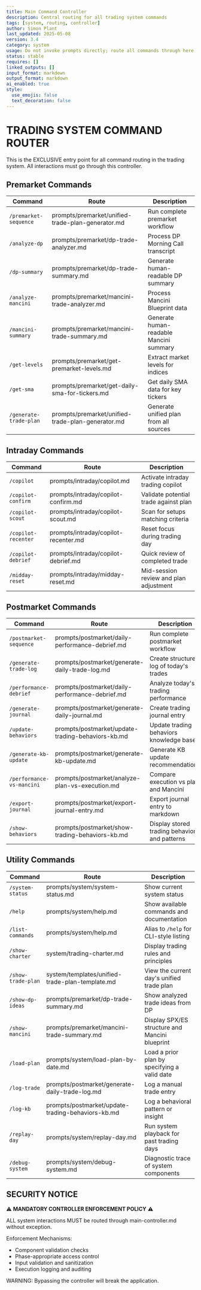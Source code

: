 ```yaml
---
title: Main Command Controller
description: Central routing for all trading system commands
tags: [system, routing, controller]
author: Simon Plant
last_updated: 2025-05-08
version: 3.4
category: system
usage: Do not invoke prompts directly; route all commands through here.
status: stable
requires: []
linked_outputs: []
input_format: markdown
output_format: markdown
ai_enabled: true
style:
  use_emojis: false
  text_decoration: false
---
```


# TRADING SYSTEM COMMAND ROUTER

This is the EXCLUSIVE entry point for all command routing in the trading system. All interactions must go through this controller.

## Premarket Commands

| Command | Route | Description |
|---------|-------|-------------|
| `/premarket-sequence` | prompts/premarket/unified-trade-plan-generator.md | Run complete premarket workflow |
| `/analyze-dp` | prompts/premarket/dp-trade-analyzer.md | Process DP Morning Call transcript |
| `/dp-summary` | prompts/premarket/dp-trade-summary.md | Generate human-readable DP summary |
| `/analyze-mancini` | prompts/premarket/mancini-trade-analyzer.md | Process Mancini Blueprint data |
| `/mancini-summary` | prompts/premarket/mancini-trade-summary.md | Generate human-readable Mancini summary |
| `/get-levels` | prompts/premarket/get-premarket-levels.md | Extract market levels for indices |
| `/get-sma` | prompts/premarket/get-daily-sma-for-tickers.md | Get daily SMA data for key tickers |
| `/generate-trade-plan` | prompts/premarket/unified-trade-plan-generator.md | Generate unified plan from all sources |

## Intraday Commands

| Command | Route | Description |
|---------|-------|-------------|
| `/copilot` | prompts/intraday/copilot.md | Activate intraday trading copilot |
| `/copilot-confirm` | prompts/intraday/copilot-confirm.md | Validate potential trade against plan |
| `/copilot-scout` | prompts/intraday/copilot-scout.md | Scan for setups matching criteria |
| `/copilot-recenter` | prompts/intraday/copilot-recenter.md | Reset focus during trading day |
| `/copilot-debrief` | prompts/intraday/copilot-debrief.md | Quick review of completed trade |
| `/midday-reset` | prompts/intraday/midday-reset.md | Mid-session review and plan adjustment |

## Postmarket Commands

| Command | Route | Description |
|---------|-------|-------------|
| `/postmarket-sequence` | prompts/postmarket/daily-performance-debrief.md | Run complete postmarket workflow |
| `/generate-trade-log` | prompts/postmarket/generate-daily-trade-log.md | Create structured log of today's trades |
| `/performance-debrief` | prompts/postmarket/daily-performance-debrief.md | Analyze today's trading performance |
| `/generate-journal` | prompts/postmarket/generate-daily-journal.md | Create trading journal entry |
| `/update-behaviors` | prompts/postmarket/update-trading-behaviors-kb.md | Update trading behaviors knowledge base |
| `/generate-kb-update` | prompts/postmarket/generate-kb-update.md | Generate KB update recommendations |
| `/performance-vs-mancini` | prompts/postmarket/analyze-plan-vs-execution.md | Compare execution vs plan and Mancini |
| `/export-journal` | prompts/postmarket/export-journal-entry.md | Export journal entry to markdown |
| `/show-behaviors` | prompts/postmarket/show-trading-behaviors-kb.md | Display stored trading behaviors and patterns |

## Utility Commands

| Command | Route | Description |
|---------|-------|-------------|
| `/system-status` | prompts/system/system-status.md | Show current system status |
| `/help` | prompts/system/help.md | Show available commands and documentation |
| `/list-commands` | prompts/system/help.md | Alias to `/help` for CLI-style listing |
| `/show-charter` | system/trading-charter.md | Display trading rules and principles |
| `/show-trade-plan` | system/templates/unified-trade-plan-template.md | View the current day's unified trade plan |
| `/show-dp-ideas` | prompts/premarket/dp-trade-summary.md | Show analyzed trade ideas from DP |
| `/show-mancini` | prompts/premarket/mancini-trade-summary.md | Display SPX/ES structure and Mancini blueprint |
| `/load-plan` | prompts/system/load-plan-by-date.md | Load a prior plan by specifying a valid date |
| `/log-trade` | prompts/postmarket/generate-daily-trade-log.md | Log a manual trade entry |
| `/log-kb` | prompts/postmarket/update-trading-behaviors-kb.md | Log a behavioral pattern or insight |
| `/replay-day` | prompts/system/replay-day.md | Run system playback for past trading days |
| `/debug-system` | prompts/system/debug-system.md | Diagnostic trace of system components |

## SECURITY NOTICE

⚠️ **MANDATORY CONTROLLER ENFORCEMENT POLICY** ⚠️

ALL system interactions MUST be routed through main-controller.md without exception.

Enforcement Mechanisms:
- Component validation checks
- Phase-appropriate access control
- Input validation and sanitization
- Execution logging and auditing

WARNING: Bypassing the controller will break the application.